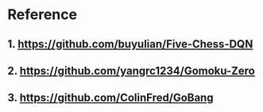 # Reference 
## 1. https://github.com/buyulian/Five-Chess-DQN

## 2. https://github.com/yangrc1234/Gomoku-Zero

## 3. https://github.com/ColinFred/GoBang
